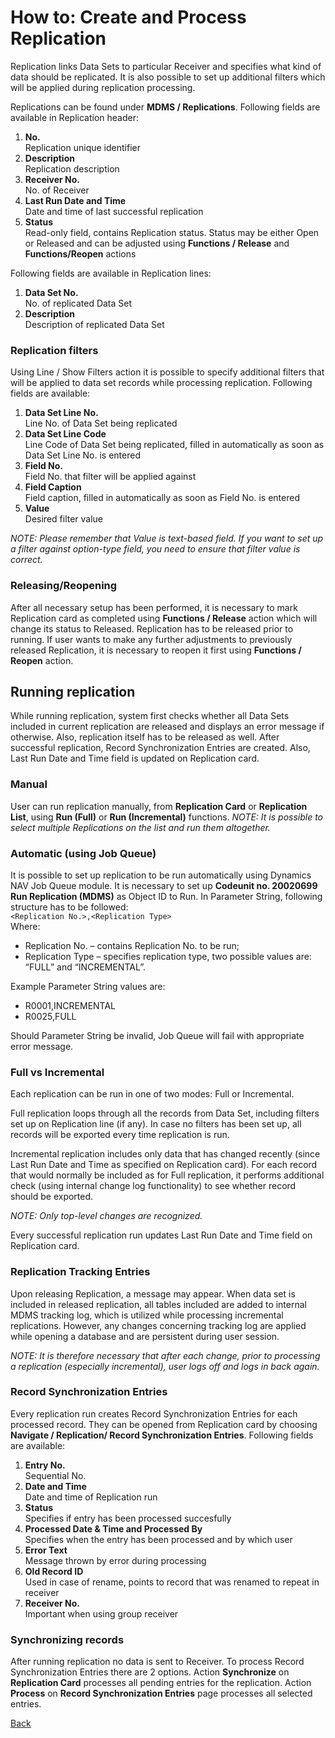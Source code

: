 # How to: Create and Process Replication
Replication links Data Sets to particular Receiver and specifies what kind of data should be replicated. It is also possible to set up additional filters which will be applied during replication processing.

Replications can be found under **MDMS / Replications**.
Following fields are available in Replication header:
1.	**No.**  
Replication unique identifier
2.	**Description**  
Replication description
3.	**Receiver No.**  
No. of Receiver
4.	**Last Run Date and Time**  
Date and time of last successful replication
5.	**Status**  
Read-only field, contains Replication status. Status may be either Open or Released and can be adjusted using **Functions / Release** and **Functions/Reopen** actions

Following fields are available in Replication lines:
1.	**Data Set No.**  
No. of replicated Data Set
2.	**Description**  
Description of replicated Data Set

### Replication filters
Using Line / Show Filters action it is possible to specify additional filters that will be applied to data set records while processing replication.
Following fields are available:
1.	**Data Set Line No.**  
Line No. of Data Set being replicated
2.	**Data Set Line Code**  
Line Code of Data Set being replicated, filled in automatically as soon as Data Set Line No. is entered
3.	**Field No.**  
Field No. that filter will be applied against
4.	**Field Caption**  
Field caption, filled in automatically as soon as Field No. is entered
5.	**Value**  
Desired filter value

*NOTE: Please remember that Value is text-based field. If you want to set up a filter against option-type field, you need to ensure that filter value is correct.*
### Releasing/Reopening
After all necessary setup has been performed, it is necessary to mark Replication card as completed using **Functions / Release** action which will change its status to Released. Replication has to be released prior to running. If user wants to make any further adjustments to previously released Replication, it is necessary to reopen it first using **Functions / Reopen** action.
## Running replication
While running replication, system first checks whether all Data Sets included in current replication are released and displays an error message if otherwise. Also, replication itself has to be released as well.
After successful replication, Record Synchronization Entries are created. Also, Last Run Date and Time field is updated on Replication card.
### Manual
User can run replication manually, from **Replication Card** or **Replication List**, using **Run (Full)** or **Run (Incremental)** functions.
*NOTE: It is possible to select multiple Replications on the list and run them altogether.*
### Automatic (using Job Queue)
It is possible to set up replication to be run automatically using Dynamics NAV Job Queue module.
It is necessary to set up **Codeunit no. 20020699 Run Replication (MDMS)** as Object ID to Run.
In Parameter String, following structure has to be followed:  
`<Replication No.>,<Replication Type>`  
Where:
-	Replication No. – contains Replication No. to be run;
-	Replication Type – specifies replication type, two possible values are: “FULL” and “INCREMENTAL”.  

Example Parameter String values are:
-	R0001,INCREMENTAL
-	R0025,FULL

Should Parameter String be invalid, Job Queue will fail with appropriate error message.
### Full vs Incremental
Each replication can be run in one of two modes: Full or Incremental. 

Full replication loops through all the records from Data Set, including filters set up on Replication line (if any). In case no filters has been set up, all records will be exported every time replication is run.

Incremental replication includes only data that has changed recently (since Last Run Date and Time as specified on Replication card). For each record that would normally be included as for Full replication, it performs additional check (using internal change log functionality) to see whether record should be exported.

*NOTE: Only top-level changes are recognized.*

Every successful replication run updates Last Run Date and Time field on Replication card.
### Replication Tracking Entries
Upon releasing Replication, a message may appear. 
When data set is included in released replication, all tables included are added to internal MDMS tracking log, which is utilized while processing incremental replications. However, any changes concerning tracking log are applied while opening a database and are persistent during user session.

*NOTE: It is therefore necessary that after each change, prior to processing a replication (especially incremental), user logs off and logs in back again.*
### Record Synchronization Entries
Every replication run creates Record Synchronization Entries for each processed record. They can be opened from Replication card by choosing **Navigate / Replication/ Record Synchronization Entries**.
Following fields are available:
1.	**Entry No.**  
Sequential No.
2.	**Date and Time**  
Date and time of Replication run
3.	**Status**  
Specifies if entry has been processed succesfully
4.	**Processed Date & Time and Processed By**  
Specifies when the entry has been processed and by which user
5.	**Error Text**  
Message thrown by error during processing
6.	**Old Record ID**  
Used in case of rename, points to record that was renamed to repeat in receiver
7.	**Receiver No.**  
Important when using group receiver
### Synchronizing records
After running replication no data is sent to Receiver. To process Record Synchronization Entries there are 2 options. Action **Synchronize** on **Replication Card** processes all pending entries for the replication. Action **Process** on **Record Synchronization Entries** page processes all selected entries.


[Back](master-data-management-system-mdms.md)